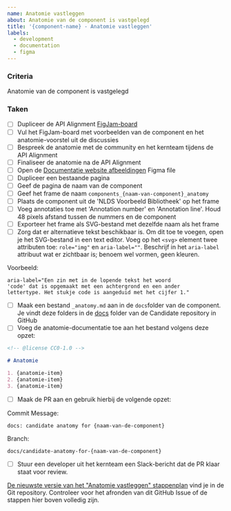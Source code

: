 ```yaml
---
name: Anatomie vastleggen
about: Anatomie van de component is vastgelegd
title: '{component-name} - Anatomie vastleggen'
labels:
  - development
  - documentation
  - figma
---
```


### Criteria

Anatomie van de component is vastgelegd

### Taken

- [ ] Dupliceer de API Alignment [FigJam-board](https://www.figma.com/board/JbCjgWn3Ppkw8gKHfI0aME/API-Alignment-%E2%80%A2-NLDS?node-id=71-6810&node-type=section&t=dLExvlEBWVyqYTkU-11)
- [ ] Vul het FigJam-board met voorbeelden van de component en het anatomie-voorstel uit de discussies
- [ ] Bespreek de anatomie met de community en het kernteam tijdens de API Alignment
- [ ] Finaliseer de anatomie na de API Alignment
- [ ] Open de [Documentatie website afbeeldingen](https://www.figma.com/design/0Y9Tbb373u6QGxGT6mqUnm/NLDS---Doc-website---Afbeeldingen?node-id=689-3104&t=EVichcV9NQGM8zoo-4) Figma file
- [ ] Dupliceer een bestaande pagina
- [ ] Geef de pagina de naam van de component
- [ ] Geef het frame de naam `components_{naam-van-component}_anatomy`
- [ ] Plaats de component uit de 'NLDS Voorbeeld Bibliotheek' op het frame
- [ ] Voeg annotaties toe met 'Annotation number' en 'Annotation line'. Houd 48 pixels afstand tussen de nummers en de component
- [ ] Exporteer het frame als SVG-bestand met dezelfde naam als het frame
- [ ] Zorg dat er alternatieve tekst beschikbaar is. Om dit toe te voegen, open je het SVG-bestand in een text editor. Voeg op het `<svg>` element twee attributen toe: `role="img"` en `aria-label=""`. Beschrijf in het `aria-label` attribuut wat er zichtbaar is; benoem wel vormen, geen kleuren.

Voorbeeld: 

```
aria-label="Een zin met in de lopende tekst het woord
'code' dat is opgemaakt met een achtergrond en een ander
lettertype. Het stukje code is aangeduid met het cijfer 1."
```

- [ ] Maak een bestand `_anatomy.md` aan in de `docs`folder van de component. Je vindt deze folders in de [docs](https://github.com/nl-design-system/candidate/tree/main/packages/docs) folder van de Candidate repository in GitHub
- [ ] Voeg de anatomie-documentatie toe aan het bestand volgens deze opzet:

```md
<!-- @license CC0-1.0 -->

# Anatomie

1. {anatomie-item}
2. {anatomie-item}
3. {anatomie-item}
```

- [ ] Maak de PR aan en gebruik hierbij de volgende opzet:

Commit Message:

```text
docs: candidate anatomy for {naam-van-de-component}
```

Branch:

```text
docs/candidate-anatomy-for-{naam-van-de-component}
```

- [ ] Stuur een developer uit het kernteam een Slack-bericht dat de PR klaar staat voor review.

[De nieuwste versie van het "Anatomie vastleggen" stappenplan](https://github.com/nl-design-system/candidate/blob/main/.github/ISSUE_TEMPLATE/anatomie-vastleggen.md) vind je in de Git repository. Controleer voor het afronden van dit GitHub Issue of de stappen hier boven volledig zijn.
